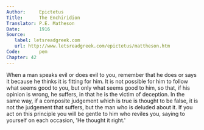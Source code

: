 ```yaml
---
Author:     Epictetus  
Title:      The Enchiridion  
Translator: P.E. Matheson
Date:       1916  
Source:
   label: letsreadgreek.com
   url: http://www.letsreadgreek.com/epictetus/mattheson.htm
Code:       pem  
Chapter: 42
---
```


When a man speaks evil or does evil to you, remember that he does or says it
because he thinks it is fitting for him. It is not possible for him to follow
what seems good to you, but only what seems good to him, so that, if his
opinion is wrong, he suffers, in that he is the victim of deception. In the
same way, if a composite judgement which is true is thought to be false, it is
not the judgement that suffers, but the man who is deluded about it. If you act
on this principle you will be gentle to him who reviles you, saying to yourself
on each occasion, 'He thought it right.'


